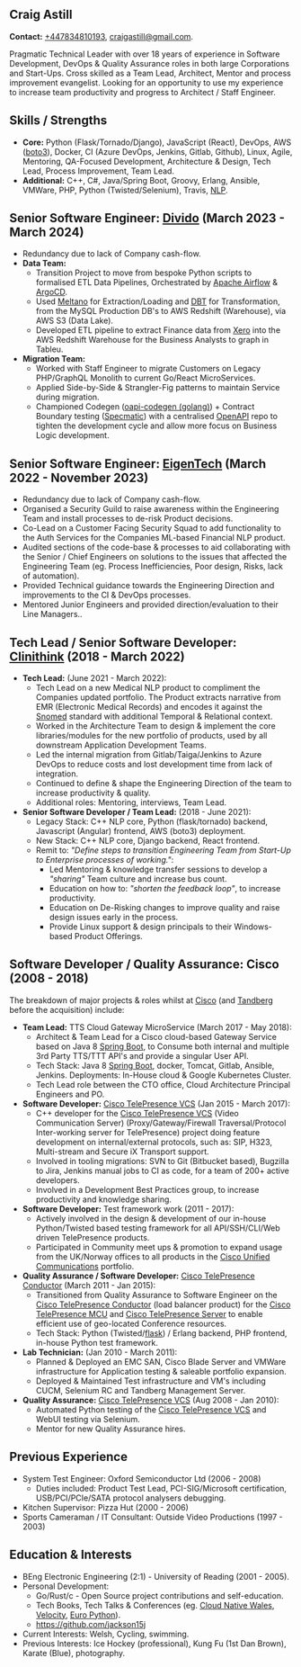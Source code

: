 Craig Astill
------------

**Contact:** [+447834810193], [craigastill@gmail.com].

Pragmatic Technical Leader with over 18 years of experience in Software
Development, DevOps & Quality Assurance roles in both large Corporations and
Start-Ups. Cross skilled as a Team Lead, Architect, Mentor and process
improvement evangelist. Looking for an opportunity to use my experience to
increase team productivity and progress to Architect / Staff Engineer.

Skills / Strengths
------------------

* **Core:** Python (Flask/Tornado/Django), JavaScript (React), DevOps, AWS
  ([boto3]), Docker, CI (Azure DevOps, Jenkins, Gitlab, Github), Linux, Agile,
  Mentoring, QA-Focused Development, Architecture & Design, Tech Lead, Process
  Improvement, Team Lead.
* **Additional:** C++, C#, Java/Spring Boot, Groovy, Erlang, Ansible, VMWare,
  PHP, Python (Twisted/Selenium), Travis, [NLP].

Senior Software Engineer: [Divido] (March 2023 - March 2024)
------------------------------------------------------------

* Redundancy due to lack of Company cash-flow.
* **Data Team:**
    * Transition Project to move from bespoke Python scripts to formalised ETL
      Data Pipelines, Orchestrated by [Apache Airflow] & [ArgoCD].
    * Used [Meltano] for Extraction/Loading and [DBT] for Transformation, from
      the MySQL Production DB's to AWS Redshift (Warehouse), via AWS S3 (Data
      Lake).
    * Developed ETL pipeline to extract Finance data from [Xero] into the AWS
      Redshift Warehouse for the Business Analysts to graph in Tableu.
* **Migration Team:**
    * Worked with Staff Engineer to migrate Customers on Legacy PHP/GraphQL
      Monolith to current Go/React MicroServices.
    * Applied Side-by-Side & Strangler-Fig patterns to maintain Service during
      migration.
    * Championed Codegen ([oapi-codegen (golang)]) + Contract Boundary testing
      ([Specmatic]) with a centralised [OpenAPI] repo to tighten the
      development cycle and allow more focus on Business Logic development.

Senior Software Engineer: [EigenTech] (March 2022 - November 2023)
------------------------------------------------------------------

* Redundancy due to lack of Company cash-flow.
* Organised a Security Guild to raise awareness within the Engineering Team and
  install processes to de-risk Product decisions.
* Co-Lead on a Customer Facing Security Squad to add functionality to the Auth
  Services for the Companies ML-based Financial NLP product.
* Audited sections of the code-base & processes to aid collaborating with the
  Senior / Chief Engineers on solutions to the issues that affected the
  Engineering Team (eg. Process Inefficiencies, Poor design, Risks, lack of
  automation).
* Provided Technical guidance towards the Engineering Direction and
  improvements to the CI & DevOps processes.
* Mentored Junior Engineers and provided direction/evaluation to their Line
  Managers..

Tech Lead / Senior Software Developer: [Clinithink] (2018 - March 2022)
-----------------------------------------------------------------------

* **Tech Lead:** (June 2021 - March 2022):
    * Tech Lead on a new Medical NLP product to compliment the Companies
      updated portfolio. The Product extracts narrative from EMR (Electronic
      Medical Records) and encodes it against the [Snomed] standard with
      additional Temporal & Relational context.
    * Worked in the Architecture Team to design & implement the core
      libraries/modules for the new portfolio of products, used by all
      downstream Application Development Teams.
    * Led the internal migration from Gitlab/Taiga/Jenkins to Azure DevOps to
      reduce costs and lost development time from lack of integration.
    * Continued to define & shape the Engineering Direction of the team to
      increase productivity & quality.
    * Additional roles: Mentoring, interviews, Team Lead.
* **Senior Software Developer / Team Lead:** (2018 - June 2021):
    * Legacy Stack: C++ NLP core, Python (flask/tornado) backend, Javascript
      (Angular) frontend, AWS (boto3) deployment.
    * New Stack: C++ NLP core, Django backend, React frontend.
    * Remit to: _"Define steps to transition Engineering Team from Start-Up to
      Enterprise processes of working."_:
        * Led Mentoring & knowledge transfer sessions to develop a _"sharing"_
          Team culture and increase bus count.
        * Education on how to: _"shorten the feedback loop"_, to increase
          productivity.
        * Education on De-Risking changes to improve quality and raise design
          issues early in the process.
        * Provide Linux support & design principals to their Windows-based
          Product Offerings.

Software Developer / Quality Assurance: Cisco (2008 - 2018)
-----------------------------------------------------------

The breakdown of major projects & roles whilst at [Cisco] (and [Tandberg]
before the acquisition) include:

* **Team Lead:** TTS Cloud Gateway MicroService (March 2017 - May 2018):
    * Architect & Team Lead for a Cisco cloud-based Gateway Service based on
      Java 8 [Spring Boot], to Consume both internal and multiple 3rd Party
      TTS/TTT API's and provide a singular User API.
    * Tech Stack: Java 8 [Spring Boot], docker, Tomcat, Gitlab, Ansible,
      Jenkins. Deployments: In-House cloud & Google Kubernetes Cluster.
    * Tech Lead role between the CTO office, Cloud Architecture Principal
      Engineers and PO.
* **Software Developer:** [Cisco TelePresence VCS] (Jan 2015 - March 2017):
    * C++ developer for the [Cisco TelePresence VCS] (Video Communication
      Server) (Proxy/Gateway/Firewall Traversal/Protocol Inter-working server
      for TelePresence) project doing feature development on internal/external
      protocols, such as: SIP, H323, Multi-stream and Secure iX Transport
      support.
    * Involved in tooling migrations: SVN to Git (Bitbucket based), Bugzilla to
      Jira, Jenkins manual jobs to CI as code, for a team of 200+ active
      developers.
    * Involved in a Development Best Practices group, to increase productivity
      and knowledge sharing.
* **Software Developer:** Test framework work (2011 - 2017):
    * Actively involved in the design & development of our in-house
      Python/Twisted based testing framework for all API/SSH/CLI/Web driven
      TelePresence products.
    * Participated in Community meet ups & promotion to expand usage from the
      UK/Norway offices to all products in the [Cisco Unified Communications]
      portfolio.
* **Quality Assurance / Software Developer:** [Cisco TelePresence Conductor]
  (March 2011 - Jan 2015):
    * Transitioned from Quality Assurance to Software Engineer on the [Cisco
      TelePresence Conductor] (load balancer product) for the [Cisco
      TelePresence MCU] and [Cisco TelePresence Server] to enable efficient use
      of geo-located Conference resources.
    * Tech Stack: Python (Twisted/[flask]) / Erlang backend, PHP frontend,
      in-house Python test framework.
* **Lab Technician:** (Jan 2010 - March 2011):
    * Planned & Deployed an EMC SAN, Cisco Blade Server and VMWare
      infrastructure for Application testing & saleable portfolio expansion.
    * Deployed & Maintained Test infrastructure and VM's including CUCM,
      Selenium RC and Tandberg Management Server.
* **Quality Assurance:** [Cisco TelePresence VCS] (Aug 2008 - Jan 2010):
    * Automated Python testing of the [Cisco TelePresence VCS] and WebUI
      testing via Selenium.
    * Mentor for new Quality Assurance hires.

Previous Experience
-------------------

* System Test Engineer: Oxford Semiconductor Ltd (2006 - 2008)
    * Duties included: Product Test Lead, PCI-SIG/Microsoft certification,
      USB/PCI/PCIe/SATA protocol analysers debugging.
* Kitchen Supervisor: Pizza Hut (2000 - 2006)
* Sports Cameraman / IT Consultant: Outside Video Productions (1997 - 2003)

Education & Interests
---------------------

* BEng Electronic Engineering (2:1) - University of Reading (2001 - 2005).
* Personal Development:
    * Go/Rust/c - Open Source project contributions and self-education.
    * Tech Books, Tech Talks & Conferences (eg. [Cloud Native Wales],
      [Velocity], [Euro Python]).
    * https://github.com/jackson15j
* Current Interests: Welsh, Cycling, swimming.
* Previous Interests: Ice Hockey (professional), Kung Fu (1st Dan Brown),
  Karate (Blue), photography.


[+447834810193]: tel:+447834810193
[craigastill@gmail.com]: mailto:craigastill@gmail.com

[Divido]: https://www.divido.com/
[Apache Airflow]: https://airflow.apache.org/
[ArgoCD]: https://argoproj.github.io/cd/
[Meltano]: https://docs.meltano.com/getting-started/meltano-at-a-glance
[DBT]: https://docs.getdbt.com/docs/introduction
[Xero]: https://www.xero.com/uk/
[oapi-codegen (golang)]: https://github.com/deepmap/oapi-codegen
[Specmatic]: https://specmatic.in/documentation.html
[OpenAPI]: https://www.openapis.org/

[EigenTech]: https://eigentech.com

[Clinithink]: https://www.clinithink.com
[Snomed]: https://www.snomed.org

[Cisco]: https://www.cisco.com
[Tandberg]: https://www.cisco.com/c/en/us/services/acquisitions/tandberg.html
[Cisco TelePresence VCS]: https://www.cisco.com/c/en/us/products/unified-communications/telepresence-video-communication-server-vcs/index.html
[Cisco TelePresence Conductor]: https://www.cisco.com/c/en/us/products/conferencing/telepresence-conductor/index.html
[Cisco TelePresence MCU]: https://www.cisco.com/c/en/us/products/conferencing/telepresence-mcu-mse-series/index.html
[Cisco TelePresence Server]: https://www.cisco.com/c/en/us/products/conferencing/telepresence-server/index.html
[Cisco Unified Communications]: https://www.cisco.com/c/en/us/products/unified-communications/index.html

[NLP]: https://en.wikipedia.org/wiki/Natural_language_processing
[boto3]: https://boto3.amazonaws.com/v1/documentation/api/latest/index.html#
[BeautifulSoup]: https://www.crummy.com/software/BeautifulSoup/
[Requests]: http://docs.python-requests.org/en/latest/
[Paramiko]: http://www.paramiko.org
[urllib]: https://docs.python.org/3/library/urllib.html
[flask]: https://github.com/pallets/flask/

[Spring Boot]: http://spring.io/projects/spring-framework
[Pat Kua]: https://www.patkua.com
[Agile Bear]: https://agilebear.com
[Cloud Native Wales]: https://www.meetup.com/cloudnativewales/
[Velocity]: https://velocity-conference.com
[Euro Python]: https://europython.eu
